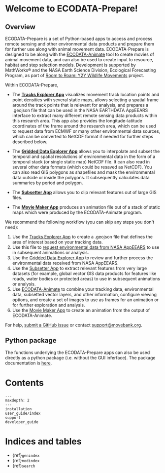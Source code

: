 # Welcome to ECODATA-Prepare!

## Overview

ECODATA-Prepare is a set of Python-based apps to access and process remote sensing and other environmental data products and prepare them for further use along with animal movement data. ECODATA-Prepare is designed to be along with the [ECODATA-Animate](https://ecodata-animate.readthedocs.io/en/latest/) tool to create movies of animal movement data, and can also be used to create input to resource, habitat and step selection models. Development is supported by MathWorks® and the NASA Earth Science Division, Ecological Forecasting Program, as part of [Room to Roam: Y2Y Wildlife Movements](https://ceg.osu.edu/Y2Y_Room2Roam) project.

Within ECODATA-Prepare,

- The [**Tracks Explorer App**](user_guide/tracks_explorer) visualizes movement track location points and point densities with several static maps, allows selecting a spatial frame around the track points that is relevant for analysis, and prepares a .geojson file that can be used in the NASA EARTHDATA AppEEARS interface to extract many different remote sensing data products within this research area. This app also provides the longitude-latitude coordinates of the frame around the research area, which can be used to request data from ECMWF or many other environmental data sources, which can be converted to NetCDF format if needed for further steps described below.

- The [**Gridded Data Explorer App**](user_guide/gridded_data_explorer) allows you to interpolate and subset the temporal and spatial resolutions of environmental data in the form of a temporal stack (or single static map) NetCDF file. It can also read in several other data formats (which could be resaved as NetCDF). You can also read GIS polygons as shapefiles and mask the environmental data outside or inside the polygons. It subsequently calculates data summaries by period and polygon.

- The [**Subsetter App**](user_guide/subsetter) allows you to clip relevant features out of large GIS files.

- The [**Movie Maker App**](user_guide/movie_maker) produces an animation file out of a stack of static maps which were produced by the ECODATA-Animate program.

We recommend the following workflow (you can skip any steps you don't need):
1. Use the [Tracks Explorer App](user_guide/tracks_explorer) to create a .geojson file that defines the area of interest based on your tracking data.
2. Use this file to [request environmental data from NASA AppEEARS](request-nasa-data) to use in subsequent animations or analysis.
3. Use the [Gridded Data Explorer App](user_guide/gridded_data_explorer) to review and further process the environmental data received from NASA AppEEARS.
4. Use the [Subsetter App](user_guide/subsetter) to extract relevant features from very large datasets (for example, global vector GIS data products for features like roads, water bodies or protected areas) to use in subsequent animations or analysis.
5. Use [ECODATA-Animate](https://ecodata-animate.readthedocs.io/en/latest/) to combine your tracking data, environmental data, subsetted vector layers, and other information, configure viewing options, and create a set of images to use as frames for an animation or for further exploration and analysis.
6. Use the [Movie Maker App](user_guide/movie_maker) to create an animation from the output of ECODATA-Animate.

For help, [submit a GitHub issue](https://ecodata-apps.readthedocs.io/en/latest/support.html) or contact support@movebank.org.

## Python package

The functions underlying the ECODATA-Prepare apps can also be used directly as a python package (i.e. without the GUI inferface). The package documentation is [here](https://ecodata.readthedocs.io).

# Contents

```{toctree}
---
maxdepth: 2
---
installation
user_guide/index
support
developer_guide
```

# Indices and tables

* {ref}`genindex`
* {ref}`modindex`
* {ref}`search`
